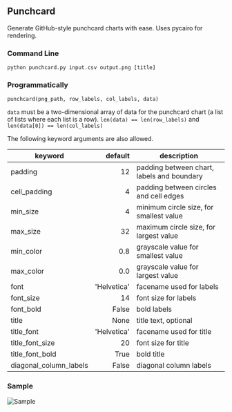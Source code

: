 ## Punchcard

Generate GitHub-style punchcard charts with ease. Uses pycairo for rendering.

### Command Line

    python punchcard.py input.csv output.png [title]

### Programmatically

    punchcard(png_path, row_labels, col_labels, data)

`data` must be a two-dimensional array of data for the punchcard chart (a list of lists where each list is a row). `len(data) == len(row_labels)` and `len(data[0]) == len(col_labels)`

The following keyword arguments are also allowed.

| keyword                | default     | description                                |
|------------------------|------------:|--------------------------------------------|
|padding                 |           12| padding between chart, labels and boundary |
|cell_padding            |            4| padding between circles and cell edges     |
|min_size                |            4| minimum circle size, for smallest value    |
|max_size                |           32| maximum circle size, for largest value     |
|min_color               |          0.8| grayscale value for smallest value         |
|max_color               |          0.0| grayscale value for largest value          |
|font                    |  'Helvetica'| facename used for labels                   |
|font_size               |           14| font size for labels                       |
|font_bold               |        False| bold labels                                |
|title                   |         None| title text, optional                       |
|title_font              |  'Helvetica'| facename used for title                    |
|title_font_size         |           20| font size for title                        |
|title_font_bold         |         True| bold title                                 |
|diagonal_column_labels  |        False| diagonal column labels                     |

### Sample

![Sample](http://i.imgur.com/34wPmmB.png)
